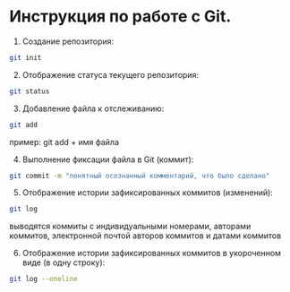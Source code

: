 # Инструкция по работе с Git.

1. Создание репозитория:
```sh
git init
```
2. Отображение статуса текущего репозитория:
```sh
git status
```
3. Добавление файла к отслеживанию:
```sh
git add
```
пример: git add + имя файла

4. Выполнение фиксации файла в Git (коммит):
```sh
git commit -m "понятный осознанный комментарий, что было сделано"
```
5. Отображение истории зафиксированных коммитов (изменений):
```sh
git log
```
выводятся коммиты с индивидуальными номерами, авторами коммитов, электронной почтой авторов коммитов и датами коммитов

6. Отображение истории зафиксированных коммитов в укороченном виде (в одну строку):
```sh
git log --oneline
```